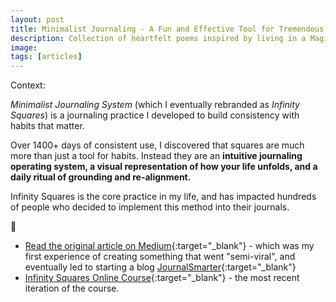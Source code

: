 ```yaml
---
layout: post
title: Minimalist Journaling - A Fun and Effective Tool for Tremendous Habit Change
description: Collection of heartfelt poems inspired by living in a Magical Forest.
image:
tags: [articles]
---
```


Context: 

*Minimalist Journaling System* (which I eventually rebranded as *Infinity Squares*) is a journaling practice I developed to build consistency with habits that matter.

Over 1400+ days of consistent use, I discovered that squares are much more than just a tool for habits. Instead they are an **intuitive journaling operating system, a visual representation of how your life unfolds, and a daily ritual of grounding and re-alignment.**

Infinity Squares is the core practice in my life, and has impacted hundreds of people who decided to implement this method into their journals.

📖

- [Read the original article on Medium](https://betterhumans.pub/draft-how-to-hack-your-brain-to-achieve-consistency-that-lasts-7f5fdc520d28){:target="_blank"} - which was my first experience of creating something that went "semi-viral", and eventually led to starting a blog [JournalSmarter](https://journalsmarter.com/){:target="_blank"}
- [Infinity Squares Online Course](https://infinitysquares.xyz/){:target="_blank"} - the most recent iteration of the course.